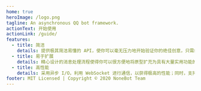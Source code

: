 ```yaml
---
home: true
heroImage: /logo.png
tagline: An asynchronous QQ bot framework.
actionText: 开始使用
actionLink: /guide/
features:
  - title: 简洁
    details: 提供极其简洁易懂的 API，使你可以毫无压力地开始验证你的绝佳创意，只需编写最少量的代码，即可实现丰富的功能。
  - title: 易于扩展
    details: 精心设计的消息处理流程使得你可以很方便地将原型扩充为具有大量实用功能的完整聊天机器人，并持续保证扩展性。
  - title: 高性能
    details: 采用异步 I/O，利用 WebSocket 进行通信，以获得极高的性能；同时，支持使用多账号同时接入，减少业务宕机的可能。
footer: MIT Licensed | Copyright © 2020 NoneBot Team
---
```

